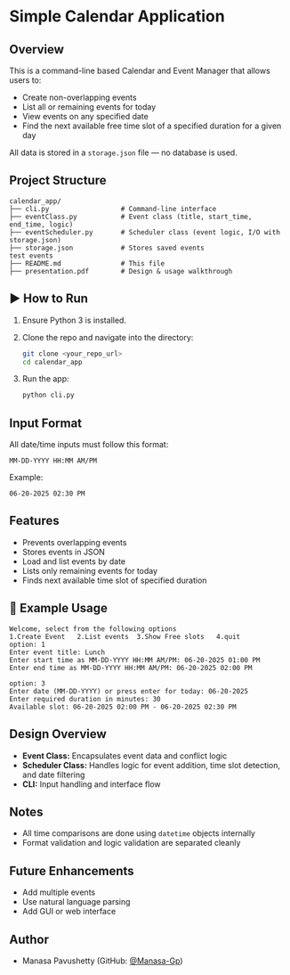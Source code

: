 # Simple Calendar Application

## Overview

This is a command-line based Calendar and Event Manager that allows users to:

* Create non-overlapping events
* List all or remaining events for today
* View events on any specified date
* Find the next available free time slot of a specified duration for a given day

All data is stored in a `storage.json` file — no database is used.


##  Project Structure

```
calendar_app/
├── cli.py                  # Command-line interface
├── eventClass.py           # Event class (title, start_time, end_time, logic)
├── eventScheduler.py       # Scheduler class (event logic, I/O with storage.json)
├── storage.json            # Stores saved events
test events
├── README.md               # This file
├── presentation.pdf        # Design & usage walkthrough
```



## ▶️ How to Run

1. Ensure Python 3 is installed.
2. Clone the repo and navigate into the directory:

   ```bash
   git clone <your_repo_url>
   cd calendar_app
   ```
3. Run the app:

   ```bash
   python cli.py
   ```



##  Input Format

All date/time inputs must follow this format:

```
MM-DD-YYYY HH:MM AM/PM
```

Example:

```
06-20-2025 02:30 PM
```



##  Features

* Prevents overlapping events
* Stores events in JSON
* Load and list events by date
* Lists only remaining events for today
* Finds next available time slot of specified duration



## 🧪 Example Usage

```
Welcome, select from the following options
1.Create Event	 2.List events	3.Show Free slots	4.quit
option: 1
Enter event title: Lunch
Enter start time as MM-DD-YYYY HH:MM AM/PM: 06-20-2025 01:00 PM
Enter end time as MM-DD-YYYY HH:MM AM/PM: 06-20-2025 02:00 PM
```

```
option: 3
Enter date (MM-DD-YYYY) or press enter for today: 06-20-2025
Enter required duration in minutes: 30
Available slot: 06-20-2025 02:00 PM - 06-20-2025 02:30 PM
```



## Design Overview 

* **Event Class:** Encapsulates event data and conflict logic
* **Scheduler Class:** Handles logic for event addition, time slot detection, and date filtering
* **CLI:** Input handling and interface flow



##  Notes

* All time comparisons are done using `datetime` objects internally
* Format validation and logic validation are separated cleanly


##  Future Enhancements

* Add multiple events
* Use natural language parsing
* Add GUI or web interface


## Author

* Manasa Pavushetty (GitHub: [@Manasa-Gp](https://github.com/Manasa-Gp))
